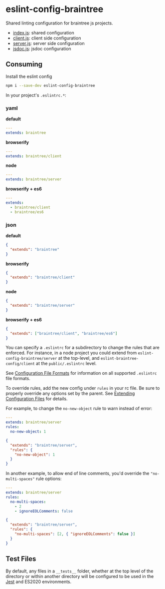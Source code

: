 # eslint-config-braintree

Shared linting configuration for braintree js projects.

- [index.js](./index.js): shared configuration
- [client.js](./client.js): client side configuration
- [server.js](./server.js): server side configuration
- [jsdoc.js](./jsdoc.js): jsdoc configuration

## Consuming

Install the eslint config

```bash
npm i --save-dev eslint-config-braintree
```

In your project's `.eslintrc.*`:

### yaml

**default**

```yaml
---
extends: braintree
```

**browserify**

```yaml
---
extends: braintree/client
```

**node**

```yaml
---
extends: braintree/server
```

**browserify + es6**

```yaml
---
extends:
  - braintree/client
  - braintree/es6
```

### json

**default**

```json
{
  "extends": "braintree"
}
```

**browserify**

```json
{
  "extends": "braintree/client"
}
```

**node**

```json
{
  "extends": "braintree/server"
}
```

**browserify + es6**

```json
{
  "extends": ["braintree/client", "braintree/es6"]
}
```

You can specify a `.eslintrc` for a subdirectory to change the rules that are enforced. For instance, in a node project you could extend from `eslint-config-braintree/server` at the top-level, and `eslint-braintree-config/client` at the `public/.eslintrc` level.

See [Configuration File Formats](https://eslint.org/docs/user-guide/configuring#configuration-file-formats) for information on all supported `.eslintrc` file formats.

To override rules, add the new config under `rules` in your rc file. Be sure to properly override any options set by the parent. See [Extending Configuration Files](https://eslint.org/docs/user-guide/configuring#extending-configuration-files) for details.

For example, to change the `no-new-object` rule to warn instead of error:

```yaml
---
extends: braintree/server
rules:
  no-new-object: 1
```

```json
{
  "extends": "braintree/server",
  "rules": {
    "no-new-object": 1
  }
}
```

In another example, to allow end of line comments, you'd override the `"no-multi-spaces"` rule options:

```yaml
---
extends: braintree/server
rules:
  no-multi-spaces:
    - 2
    - ignoreEOLComments: false
```

```json
{
  "extends": "braintree/server",
  "rules": {
    "no-multi-spaces": [2, { "ignoreEOLComments": false }]
  }
}
```

## Test Files

By default, any files in a `__tests__` folder, whether at the top level of the directory or within another directory will be configured to be used in the [Jest](https://jestjs.io/) and ES2020 environments.
